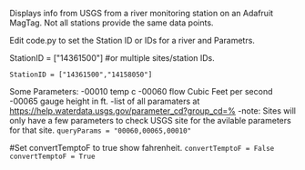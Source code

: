 Displays info from USGS from a river monitoring station on an Adafruit MagTag.
Not all stations provide the same data points. 

Edit code.py to set the Station ID or IDs for a river and Parametrs. 

StationID = ["14361500"]
#or multiple sites/station IDs. 

`StationID = ["14361500","14158050"]`

Some Parameters:
-00010 temp c
-00060 flow Cubic Feet per second
-00065 gauge height in ft.
-list of all paramaters at https://help.waterdata.usgs.gov/parameter_cd?group_cd=%
-note: Sites will only have a few parameters to check USGS site for the avilable parameters for that site. 
`queryParams = "00060,00065,00010"`

#Set convertTemptoF to true show fahrenheit.
`convertTemptoF = False`
`convertTemptoF = True`
